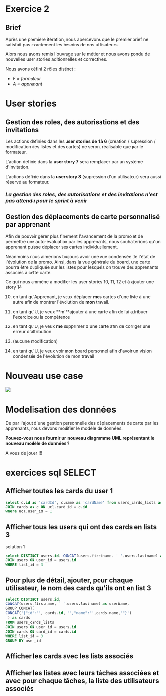 # Exercice 2

## Brief

Après une première itération, nous apercevons que le premier brief ne satisfait pas exactement les besoins de nos utilisateurs.

Alors nous avons remis l'ouvrage sur le métier et nous avons pondu de nouvelles user stories aditionnelles et correctives.

Nous avons défini 2 rôles distinct :

* *F = formateur*
* *A = apprenant*

# User stories

## Gestion des roles, des autorisations et des invitations

Les actions définies dans les **user stories de 1 à 6** (creation / supression / modification des listes et des cartes) ne seront réalisable que par le formateur.

L'action definie dans la **user story 7** sera remplacer par un système d'invitation.

L'actions définie dans la **user story 8** (supression d'un utilisateur) sera aussi réservé au formateur.

### *La gestion des roles, des autorisations et des invitations n'est pas attendu pour le sprint à venir*

## Gestion des déplacements de carte personnalisé par apprenant

Afin de pouvoir gérer plus finement l'avancement de la promo et de permettre une auto-évaluation par les apprenants, nous souhaiterions qu'un apprenant puisse déplacer ses cartes individuellement.

Néanmoins nous aimerions toujours avoir une vue condensée de l'état de l'évolution de la promo. Ainsi, dans la vue générale du board, une carte pourra être dupliquée sur les listes pour lesquels on trouve des apprenants associés à cette carte.

Ce qui nous ammène à modifier les user stories 10, 11, 12 et à ajouter une story 14

10. en tant qu'Apprenant, je veux déplacer **mes** cartes d'une liste à une autre afin de montrer l'évolution de **mon** travail.

11. en tant qu'U, je veux **m'**ajouter à une carte afin de lui attribuer l'exercice ou la compétence

12. en tant qu'U, je veux **me** supprimer d'une carte afin de corriger une erreur d'attribution

13. (aucune modification)

14. en tant qu'U, je veux voir mon board personnel afin d'avoir un vision condensée de l'évolution de mon travail

# Nouveau use case

![](UseCase2.svg)

# Modelisation des données

De par l'ajout d'une gestion personnelle des déplacements de carte par les apprenants, nous devons modifier le modèle de données.

**Pouvez-vous nous fournir un nouveau diagramme UML représentant le nouveau modèle de données ?**

A vous de jouer !!!

# exercices sql SELECT

## Afficher toutes les cards du user 1

```sql
select c.id as 'cardId', c.name as 'cardName' from users_cards_lists as ucl
JOIN cards as c ON ucl.card_id = c.id
where ucl.user_id = 1
```

## Afficher tous les users qui ont des cards en lists 3

solution 1

```sql
select DISTINCT users.id, CONCAT(users.firstname, ' ',users.lastname) as userName FROM users_cards_lists
JOIN users ON user_id = users.id
WHERE list_id = 3
```

## Pour plus de détail, ajouter, pour chaque utilisateur, le nom des cards qu'ils ont en list 3

```sql
select DISTINCT users.id, 
CONCAT(users.firstname, ' ',users.lastname) as userName,
GROUP_CONCAT( 
CONCAT('{"id":"', cards.id, '","name":"',cards.name,'"}')
 ) as cards 
FROM users_cards_lists
JOIN users ON user_id = users.id
JOIN cards ON card_id = cards.id
WHERE list_id = 3
GROUP BY user_id
```

## Afficher les cards avec les lists associés

## Afficher les listes avec leurs tâches associées et avec pour chaque tâches, la liste des utilisateurs associés



















